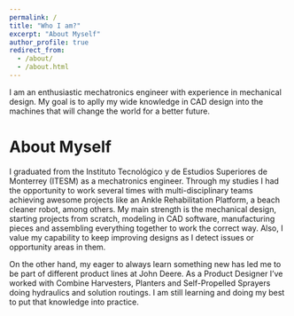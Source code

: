 ```yaml
---
permalink: /
title: "Who I am?"
excerpt: "About Myself"
author_profile: true
redirect_from: 
  - /about/
  - /about.html
---
```


I am an enthusiastic mechatronics engineer with experience in mechanical design. My goal is to aplly my wide knowledge in CAD design into the machines that will change the world for a better future. 

About Myself
======
I graduated from the Instituto Tecnológico y de Estudios Superiores de Monterrey (ITESM) as a mechatronics engineer. Through my studies I had the opportunity to work several times with multi-disciplinary teams achieving awesome projects like an Ankle Rehabilitation Platform, a beach cleaner robot, among others. My main strength is the mechanical design, starting projects from scratch, modeling in CAD software, manufacturing pieces and assembling everything together to work the correct way. Also, I value my capability to keep improving designs as I detect issues or opportunity areas in them.  

On the other hand, my eager to always learn something new has led me to be part of different product lines at John Deere. As a Product Designer I’ve worked with Combine Harvesters, Planters and Self-Propelled Sprayers doing hydraulics and solution routings. I am still learning and doing my best to put that knowledge into practice.  
